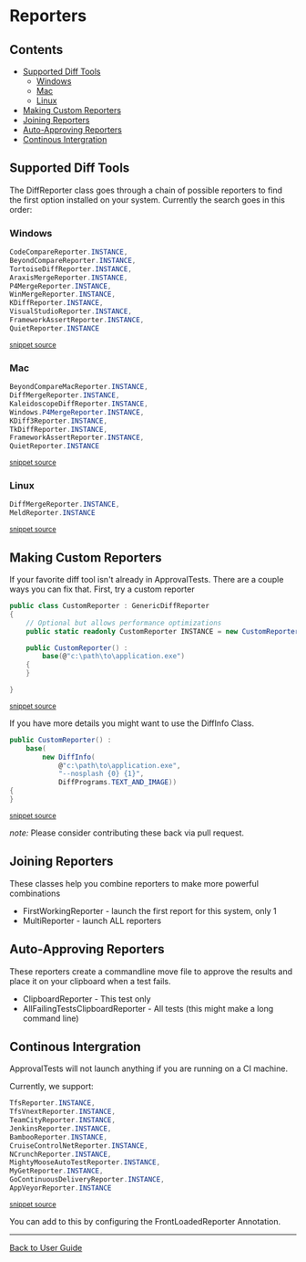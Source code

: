 <!--
GENERATED FILE - DO NOT EDIT
This file was generated by [MarkdownSnippets](https://github.com/SimonCropp/MarkdownSnippets).
Source File: /ApprovalTests/docs/mdsource/Reporters.source.md
To change this file edit the source file and then run MarkdownSnippets.
-->

# Reporters

<!-- toc -->
## Contents

  * [Supported Diff Tools](#supported-diff-tools)
    * [Windows](#windows)
    * [Mac](#mac)
    * [Linux](#linux)
  * [Making Custom Reporters](#making-custom-reporters)
  * [Joining Reporters](#joining-reporters)
  * [Auto-Approving Reporters](#auto-approving-reporters)
  * [Continous Intergration](#continous-intergration)
<!-- endtoc -->



## Supported Diff Tools

The DiffReporter class goes through a chain of possible reporters to find the first option installed on your system. Currently the search goes in this order:


### Windows

<!-- snippet: windows_diff_reporters -->
```cs
CodeCompareReporter.INSTANCE,
BeyondCompareReporter.INSTANCE,
TortoiseDiffReporter.INSTANCE,
AraxisMergeReporter.INSTANCE,
P4MergeReporter.INSTANCE,
WinMergeReporter.INSTANCE,
KDiffReporter.INSTANCE,
VisualStudioReporter.INSTANCE,
FrameworkAssertReporter.INSTANCE,
QuietReporter.INSTANCE
```
<sup>[snippet source](/ApprovalTests/Reporters/Windows/WindowsDiffReporter.cs#L12-L23)</sup>
<!-- endsnippet -->


### Mac

<!-- snippet: mac_diff_reporters -->
```cs
BeyondCompareMacReporter.INSTANCE,
DiffMergeReporter.INSTANCE, 
KaleidoscopeDiffReporter.INSTANCE,
Windows.P4MergeReporter.INSTANCE, 
KDiff3Reporter.INSTANCE,
TkDiffReporter.INSTANCE, 
FrameworkAssertReporter.INSTANCE,
QuietReporter.INSTANCE
```
<sup>[snippet source](/ApprovalTests/Reporters/Mac/MacDiffReporter.cs#L12-L21)</sup>
<!-- endsnippet -->


### Linux

<!-- snippet: linux_diff_reporters -->
```cs
DiffMergeReporter.INSTANCE,
MeldReporter.INSTANCE
```
<sup>[snippet source](/ApprovalTests/Reporters/Linux/LinuxDiffReporter.cs#L9-L12)</sup>
<!-- endsnippet -->


## Making Custom Reporters

If your favorite diff tool isn't already in ApprovalTests. There are a couple ways you can fix that. First, try a custom reporter

<!-- snippet: custom_reporter -->
```cs
public class CustomReporter : GenericDiffReporter
{
    // Optional but allows performance optimizations
    public static readonly CustomReporter INSTANCE = new CustomReporter();

    public CustomReporter() :
        base(@"c:\path\to\application.exe")
    {
    }

}
```
<sup>[snippet source](/ApprovalTests.Tests/Reporters/Samples.cs#L5-L18)</sup>
<!-- endsnippet -->

If you have more details you might want to use the DiffInfo Class.

<!-- snippet: custom_reporter_diff_info -->
```cs
public CustomReporter() :
    base(
        new DiffInfo(
            @"c:\path\to\application.exe",
            "--nosplash {0} {1}",
            DiffPrograms.TEXT_AND_IMAGE))
{
}
```
<sup>[snippet source](/ApprovalTests.Tests/Reporters/Samples.cs#L27-L36)</sup>
<!-- endsnippet -->

*note:* Please consider contributing these back via pull request.


## Joining Reporters

These classes help you combine reporters to make more powerful combinations

* FirstWorkingReporter - launch the first report for this system, only 1
* MultiReporter - launch ALL reporters


## Auto-Approving Reporters

These reporters create a commandline move file to approve the results and place it on your clipboard when a test fails.

* ClipboardReporter - This test only
* AllFailingTestsClipboardReporter - All tests (this might make a long command line)


## Continous Intergration

ApprovalTests will not launch anything if you are running on a CI machine.

Currently, we support:

<!-- snippet: continuous_integration -->
```cs
TfsReporter.INSTANCE,
TfsVnextReporter.INSTANCE,
TeamCityReporter.INSTANCE,
JenkinsReporter.INSTANCE,
BambooReporter.INSTANCE,
CruiseControlNetReporter.INSTANCE,
NCrunchReporter.INSTANCE,
MightyMooseAutoTestReporter.INSTANCE,
MyGetReporter.INSTANCE,
GoContinuousDeliveryReporter.INSTANCE,
AppVeyorReporter.INSTANCE
```
<sup>[snippet source](/ApprovalTests/Reporters/DefaultFrontLoaderReporter.cs#L11-L23)</sup>
<!-- endsnippet -->

You can add to this by configuring the FrontLoadedReporter Annotation.

---

[Back to User Guide](/doc/README.md#top)
